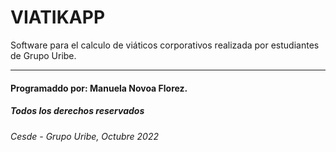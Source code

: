 # VIATIKAPP
Software para el calculo de viáticos corporativos realizada por estudiantes de Grupo Uribe. 

***
#### Programaddo por: Manuela Novoa Florez.
##### Todos los derechos reservados 
###### Cesde - Grupo Uribe, Octubre 2022
